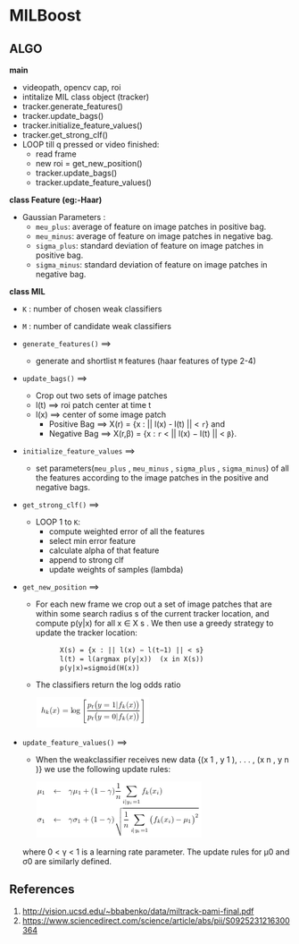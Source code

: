 # MILBoost
## ALGO
**main**
* videopath, opencv cap, roi
* intitalize MIL class object (tracker)
* tracker.generate_features()
* tracker.update_bags()
* tracker.initialize_feature_values()
* tracker.get_strong_clf()
* LOOP till q pressed or video finished:
    * read frame
    * new roi = get_new_position()
    * tracker.update_bags()
    * tracker.update_feature_values()

**class Feature (eg:-Haar)**
* Gaussian Parameters :
    * `meu_plus`: average of feature on image patches in positive bag.  
    * `meu_minus`: average of feature on image patches in negative bag.
    * `sigma_plus`: standard deviation of feature on image patches in positive bag.
    * `sigma_minus`: standard deviation of feature on image patches in negative bag.

**class MIL**
* `K` : number of chosen weak classifiers
* `M` : number of candidate weak classifiers
* `generate_features()` ==>
    * generate and shortlist `M` features (haar features of type 2-4)  
* `update_bags()` ==>
    * Crop out two sets of image patches
    * l(t) ==> roi patch center at time t
    * l(x) ==> center of some image patch 
        * Positive Bag ==> X(r) = {x : || l(x) - l(t) || < `r`} and 
        * Negative Bag ==> X(r,β) = {x : `r` < || l(x) − l(t) || < `β`}.
* `initialize_feature_values` ==>
    * set parameters(`meu_plus` , `meu_minus` , `sigma_plus` , `sigma_minus`) of all the features according to the image patches in the positive and negative bags.
* `get_strong_clf()` ==>
    * LOOP 1 to `K`:
        * compute weighted error of all the features 
        * select min error feature
        * calculate alpha of that feature
        * append to strong clf
        * update weights of samples (lambda)
* `get_new_position` ==>
    * For each new frame we crop out a set of image patches that are within some search radius s of the current tracker location, and compute p(y|x) for all x ∈ X s . We then use a greedy strategy to update the tracker location:
                        
                X(s) = {x : || l(x) − l(t−1) || < s}                    
                l(t) = l(argmax p(y|x))  (x in X(s)) 
                p(y|x)=sigmoid(H(x))
    * The classifiers
return the log odds ratio

        ![log odds ratio](../assets/mil_weak_clf_out.png)

* `update_feature_values()` ==>
    * When the weakclassifier receives new data {(x 1 , y 1 ), . . . , (x n , y n )} we use the following update rules:

        ![parameter_update](../assets/mil_parameter_update.png)
    
    where 0 < γ < 1 is a learning rate parameter. The update rules for μ0 and σ0 are similarly defined.


## References
1. http://vision.ucsd.edu/~bbabenko/data/miltrack-pami-final.pdf
2. https://www.sciencedirect.com/science/article/abs/pii/S0925231216300364